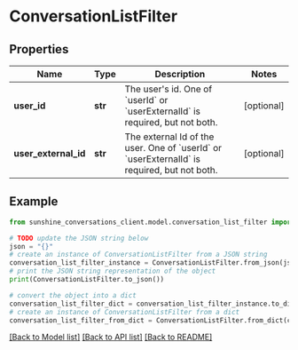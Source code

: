 # ConversationListFilter


## Properties

Name | Type | Description | Notes
------------ | ------------- | ------------- | -------------
**user_id** | **str** | The user&#39;s id. One of &#x60;userId&#x60; or &#x60;userExternalId&#x60; is required, but not both. | [optional] 
**user_external_id** | **str** | The external Id of the user. One of &#x60;userId&#x60; or &#x60;userExternalId&#x60; is required, but not both. | [optional] 

## Example

```python
from sunshine_conversations_client.model.conversation_list_filter import ConversationListFilter

# TODO update the JSON string below
json = "{}"
# create an instance of ConversationListFilter from a JSON string
conversation_list_filter_instance = ConversationListFilter.from_json(json)
# print the JSON string representation of the object
print(ConversationListFilter.to_json())

# convert the object into a dict
conversation_list_filter_dict = conversation_list_filter_instance.to_dict()
# create an instance of ConversationListFilter from a dict
conversation_list_filter_from_dict = ConversationListFilter.from_dict(conversation_list_filter_dict)
```
[[Back to Model list]](../README.md#documentation-for-models) [[Back to API list]](../README.md#documentation-for-api-endpoints) [[Back to README]](../README.md)


